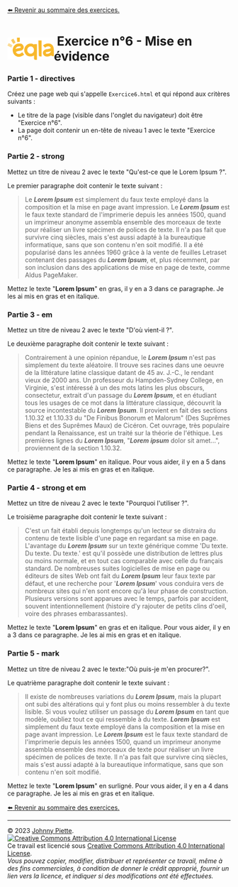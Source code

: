[:arrow_left: Revenir au sommaire des exercices.](/Exercices/README.md#exercices)
<h1 id="exercice6" style="display: flex; align-items: center; justify-content: center;">
    <img src="/Images/Eqla.png" style="height:50px" alt="Logo d'Eqla">
    &nbsp;Exercice n°6 - Mise en évidence
</h1>

### Partie 1 - directives

Créez une page web qui s'appelle `Exercice6.html` et qui répond aux critères suivants :
- Le titre de la page (visible dans l'onglet du navigateur) doit être "Exercice n°6".
- La page doit contenir un en-tête de niveau 1 avec le texte "Exercice n°6".

### Partie 2 - strong
Mettez un titre de niveau 2 avec le texte "Qu'est-ce que le Lorem Ipsum ?".

Le premier paragraphe doit contenir le texte suivant :

> Le **<em>Lorem Ipsum</em>** est simplement du faux texte employé dans la composition et la mise en page avant impression. Le **<em>Lorem Ipsum</em>** est le faux texte standard de l'imprimerie depuis les années 1500, quand un imprimeur anonyme assembla ensemble des morceaux de texte pour réaliser un livre spécimen de polices de texte. Il n'a pas fait que survivre cinq siècles, mais s'est aussi adapté à la bureautique informatique, sans que son contenu n'en soit modifié. Il a été popularisé dans les années 1960 grâce à la vente de feuilles Letraset contenant des passages du **<em>Lorem Ipsum</em>**, et, plus récemment, par son inclusion dans des applications de mise en page de texte, comme Aldus PageMaker.

Mettez le texte "**Lorem Ipsum**" en gras, il y en a 3 dans ce paragraphe. Je les ai mis en gras et en italique.

### Partie 3 - em

Mettez un titre de niveau 2 avec le texte "D'où vient-il ?".

Le deuxième paragraphe doit contenir le texte suivant :

> Contrairement à une opinion répandue, le **<em>Lorem Ipsum</em>** n'est pas simplement du texte aléatoire. Il trouve ses racines dans une oeuvre de la littérature latine classique datant de 45 av. J.-C., le rendant vieux de 2000 ans. Un professeur du Hampden-Sydney College, en Virginie, s'est intéressé à un des mots latins les plus obscurs, consectetur, extrait d'un passage du **<em>Lorem Ipsum</em>**, et en étudiant tous les usages de ce mot dans la littérature classique, découvrit la source incontestable du **<em>Lorem Ipsum</em>**. Il provient en fait des sections 1.10.32 et 1.10.33 du "De Finibus Bonorum et Malorum" (Des Suprêmes Biens et des Suprêmes Maux) de Cicéron. Cet ouvrage, très populaire pendant la Renaissance, est un traité sur la théorie de l'éthique. Les premières lignes du **<em>Lorem Ipsum</em>**, "**<em>Lorem ipsum</em>** dolor sit amet...", proviennent de la section 1.10.32.

Mettez le texte "**Lorem Ipsum**" en italique. Pour vous aider, il y en a 5 dans ce paragraphe. Je les ai mis en gras et en italique.

### Partie 4 - strong et em

Mettez un titre de niveau 2 avec le texte "Pourquoi l'utiliser ?".

Le troisième paragraphe doit contenir le texte suivant :
> C'est un fait établi depuis longtemps qu'un lecteur se distraira du contenu de texte lisible d'une page en regardant sa mise en page. L'avantage du **<em>Lorem Ipsum</em>** sur un texte générique comme 'Du texte. Du texte. Du texte.' est qu'il possède une distribution de lettres plus ou moins normale, et en tout cas comparable avec celle du français standard. De nombreuses suites logicielles de mise en page ou éditeurs de sites Web ont fait du **<em>Lorem Ipsum</em>** leur faux texte par défaut, et une recherche pour '**<em>Lorem Ipsum</em>**' vous conduira vers de nombreux sites qui n'en sont encore qu'à leur phase de construction. Plusieurs versions sont apparues avec le temps, parfois par accident, souvent intentionnellement (histoire d'y rajouter de petits clins d'oeil, voire des phrases embarassantes).

Mettez le texte "**Lorem Ipsum**" en gras et en italique. Pour vous aider, il y en a 3 dans ce paragraphe. Je les ai mis en gras et en italique.

### Partie 5 - mark

Mettez un titre de niveau 2 avec le texte:"Où puis-je m'en procurer?".

Le quatrième paragraphe doit contenir le texte suivant :
> Il existe de nombreuses variations du **<em>Lorem Ipsum</em>**, mais la plupart ont subi des altérations qui y font plus ou moins ressembler à du texte lisible. Si vous voulez utiliser un passage du **<em>Lorem Ipsum</em>** en tant que modèle, oubliez tout ce qui ressemble à du texte. **<em>Lorem Ipsum</em>** est simplement du faux texte employé dans la composition et la mise en page avant impression. Le **<em>Lorem Ipsum</em>** est le faux texte standard de l'imprimerie depuis les années 1500, quand un imprimeur anonyme assembla ensemble des morceaux de texte pour réaliser un livre spécimen de polices de texte. Il n'a pas fait que survivre cinq siècles, mais s'est aussi adapté à la bureautique informatique, sans que son contenu n'en soit modifié.

Mettez le texte "**Lorem Ipsum**" en surligné. Pour vous aider, il y en a 4 dans ce paragraphe. Je les ai mis en gras et en italique.













[:arrow_left: Revenir au sommaire des exercices.](/Exercices/README.md#exercices)

---
&copy; 2023 [Johnny Piette](https://github.com/ZamBoyle).  
[![Creative Commons Attribution 4.0 International License](https://i.creativecommons.org/l/by/4.0/88x31.png)](https://creativecommons.org/licenses/by/4.0/)  
Ce travail est licencié sous [Creative Commons Attribution 4.0 International License](https://creativecommons.org/licenses/by/4.0/).   
_Vous pouvez copier, modifier, distribuer et représenter ce travail, même à des fins commerciales, à condition de donner le crédit approprié, fournir un lien vers la licence, et indiquer si des modifications ont été effectuées._
















